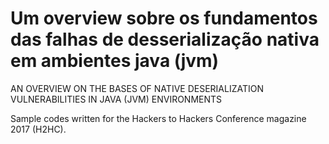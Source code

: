 # Um overview sobre os fundamentos das falhas de desserialização nativa em ambientes java (jvm)

AN OVERVIEW ON THE BASES OF NATIVE DESERIALIZATION VULNERABILITIES IN JAVA (JVM) ENVIRONMENTS

Sample codes written for the Hackers to Hackers Conference magazine 2017 (H2HC).
